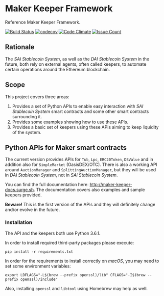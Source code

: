 # Maker Keeper Framework

Reference Maker Keeper Framework.

[![Build Status](https://travis-ci.org/makerdao/keeper.svg?branch=master)](https://travis-ci.org/makerdao/keeper)
[![codecov](https://codecov.io/gh/makerdao/keeper/branch/master/graph/badge.svg)](https://codecov.io/gh/makerdao/keeper)
[![Code Climate](https://codeclimate.com/github/makerdao/keeper/badges/gpa.svg)](https://codeclimate.com/github/makerdao/keeper)
[![Issue Count](https://codeclimate.com/github/makerdao/keeper/badges/issue_count.svg)](https://codeclimate.com/github/makerdao/keeper)

## Rationale

The _SAI Stablecoin System_, as well as the _DAI Stablecoin System_ in the future,
both rely on external agents, often called keepers, to automate certain operations
around the Ethereum blockchain.

## Scope

This project covers three areas:
1. Provides a set of Python APIs to enable easy interaction with _SAI Stablecoin System_
   smart contracts and some other smart contracts surrounding it.
2. Provides some examples showing how to use these APIs.
3. Provides a basic set of keepers using these APIs aiming to keep liquidity of the system.

## Python APIs for Maker smart contracts

The current version provides APIs for `Tub`, `Lpc`, `ERC20Token`, `DSValue` and in addition
also for `SimpleMarket` (OasisDEX/OTC). There is also a working API around `AuctionManager`
and `SplittingAuctionManager`, but they will be used in _DAI Stablecoin System_, not in
_SAI Stablecoin System_.

You can find the full documentation here: http://maker-keeper-docs.surge.sh.
The documentation covers also examples and sample keepers provided.

**Beware!** This is the first version of the APIs and they will definitely change and/or evolve
in the future.

### Installation

The API and the keepers both use Python 3.6.1.

In order to install required third-party packages please execute:
```
pip install -r requirements.txt
```

In order for the requirements to install correctly on _macOS_, you may need to set
some environment variables:
```
export LDFLAGS="-L$(brew --prefix openssl)/lib" CFLAGS="-I$(brew --prefix openssl)/include" 
```

Also, installing `openssl` and `libtool` using Homebrew may help as well.
